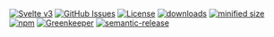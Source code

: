 [![Svelte v3](https://img.shields.io/badge/svelte-v3-orange.svg)](https://svelte.dev)
[![GitHub Issues](https://img.shields.io/github/issues/arlac77/system-dashboard-frontend.svg?style=flat-square)](https://github.com/arlac77/system-dashboard-frontend/issues)
[![License](https://img.shields.io/badge/License-BSD%203--Clause-blue.svg)](https://opensource.org/licenses/BSD-3-Clause)
[![downloads](http://img.shields.io/npm/dm/system-dashboard-frontend.svg?style=flat-square)](https://npmjs.org/package/system-dashboard-frontend)
[![minified size](https://badgen.net/bundlephobia/min/system-dashboard-frontend)](https://bundlephobia.com/result?p=system-dashboard-frontend)
[![npm](https://img.shields.io/npm/v/system-dashboard-frontend.svg)](https://www.npmjs.com/package/system-dashboard-frontend)
[![Greenkeeper](https://badges.greenkeeper.io/arlac77/system-dashboard-frontend.svg)](https://greenkeeper.io/)
[![semantic-release](https://img.shields.io/badge/%20%20%F0%9F%93%A6%F0%9F%9A%80-semantic--release-e10079.svg)](https://github.com/arlac77/system-dashboard-frontend)
